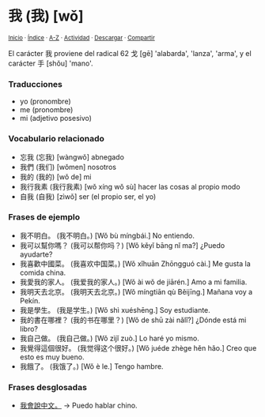 # 我 (我) [wǒ]
<sup>[Inicio](../../../../index.md) · [Índice](../../../../indices/chino-espanol-wo3.md) · [A-Z](../../../../indices/alfabetico.md) · [Actividad](../../../../indices/actividad.md) · <a href="../../../../contenido/w/o/3/wo3.html" download="jucardus-wo3.html">Descargar</a> · [Compartir](https://x.com/intent/tweet?text=El%20car%C3%A1cter%20chino%20%E6%88%91%2C%20con%20traducciones%2C%20composici%C3%B3n%2C%20frases%20de%20ejemplo%20y%20vocabulario%20relacionado.%0A%E2%86%92%20https%3A%2F%2Fjucardus.github.io%2Fcontenido%2Fw%2Fo%2F3%2Fwo3.html%0A%0A%23chn_espnl_jucardus%0A%40jucardus)</sup>

El carácter 我 proviene del radical 62 戈 [gē] 'alabarda', 'lanza', 'arma', y el carácter 手 [shǒu] 'mano'.

### Traducciones

* yo (pronombre)
* me (pronombre)
* mi (adjetivo posesivo)

### Vocabulario relacionado

* 忘我 (忘我) [wàngwǒ] abnegado
* 我們 (我们) [wǒmen] nosotros
* 我的 (我的) [wǒ de] mi
* 我行我素 (我行我素) [wǒ xíng wǒ sù] hacer las cosas al propio modo
* 自我 (自我) [zìwǒ] ser (el propio ser, el yo)

### Frases de ejemplo

* 我不明白。 (我不明白。) [Wǒ bù míngbái.] No entiendo.
* 我可以幫你嗎？ (我可以帮你吗？) [Wǒ kěyǐ bāng nǐ ma?] ¿Puedo ayudarte?
* 我喜歡中國菜。 (我喜欢中国菜。) [Wǒ xǐhuān Zhōngguó cài.] Me gusta la comida china.
* 我愛我的家人。 (我爱我的家人。) [Wǒ ài wǒ de jiārén.] Amo a mi familia.
* 我明天去北京。 (我明天去北京。) [Wǒ míngtiān qù Běijīng.] Mañana voy a Pekín.
* 我是學生。 (我是学生。) [Wǒ shì xuéshēng.] Soy estudiante.
* 我的書在哪裡？ (我的书在哪里？) [Wǒ de shū zài nǎlǐ?] ¿Dónde está mi libro?
* 我自己做。 (我自己做。) [Wǒ zìjǐ zuò.] Lo haré yo mismo.
* 我覺得這個很好。 (我觉得这个很好。) [Wǒ juéde zhège hěn hǎo.] Creo que esto es muy bueno.
* 我餓了。 (我饿了。) [Wǒ è le.] Tengo hambre.

### Frases desglosadas

* [我會說中文。](../../../../contenido/w/o/3/wo3-hui4-shuo1-zhong1-wen2.md) → Puedo hablar chino.
